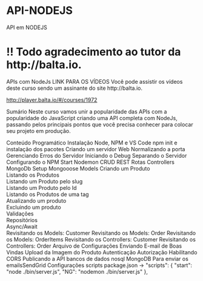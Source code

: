 # API-NODEJS
API em NODEJS
<h1>!! Todo agradecimento ao tutor da http://balta.io.</h1>
APIs com NodeJs
LINK PARA OS VÍDEOS
Você pode assistir os vídeos deste curso sendo um assinante do site http://balta.io.

http://player.balta.io/#/courses/1972

Sumário
Neste curso vamos unir a popularidade das APIs com a popularidade do JavaScript criando uma API completa com NodeJs, passando pelos principais pontos que você precisa conhecer para colocar seu projeto em produção.

Conteúdo Programático
Instalação Node, NPM e VS Code
npm init e instalação dos pacotes
Criando um servidor Web
Normalizando a porta
Gerenciando Erros do Servidor
Iniciando o Debug
Separando o Servidor
Configurando o NPM Start
Nodemon
CRUD REST
Rotas
Controllers
MongoDb Setup
Mongooose
Models
Criando um Produto</br>
Listando os Produtos</br>
Listando um Produto pelo slug</br>
Listando um Produto pelo Id</br>
Listando os Produtos de uma tag</br>
Atualizando um produto</br>
Excluindo um produto</br>
Validações</br>
Repositórios</br>
Async/Await</br>
Revisitando os Models: Customer
Revisitando os Models: Order
Revisitando os Models: OrderItems
Revisitando os Controllers: Customer
Revisitando os Controllers: Order
Arquivo de Configurações
Enviando E-mail de Boas Vindas
Upload da Imagem do Produto
Autenticação
Autorização
Habilitando CORS
Publicando a API
bancos de dados nosql MongoDB
Para enviar os emailsSendGrid
Configurações scripts package.json ->
"scripts": {
    "start": "node ./bin/server.js",
    "NG": "nodemon ./bin/server.js"
  },
